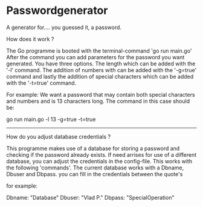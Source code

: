 # Passwordgenerator
A generator for.... you guessed it, a password. 

How does it work ? 

The Go programme is booted with the terminal-command 'go run main.go'
After the command you can add parameters for the password you want generated. 
You have three options. 
The length which can be added with the '-l' command.
The addition of numbers with can be added with the '-g=true' command
and lastly the addition of special characters which can be added with the '-t=true' command. 

For example:
We want a password that may contain both special characters and numbers and is 13 characters long.
The command in this case should be: 

go run main.go -l 13 -g=true -t=true

----------------------------------------------------------------------------------------------------------------------------------------

How do you adjust database credentials ?

This programme makes use of a database for storing a password and checking if the password already exists.
If need arrises for use of a different database, you can adjust the credentials in the config-file. 
This works with the following 'commands'.
The current database works with a Dbname, Dbuser and Dbpass. 
you can fill in the credentials between the quote's

for example:

Dbname: "Database" 
Dbuser: "Vlad P."
Dbpass: "SpecialOperation"




